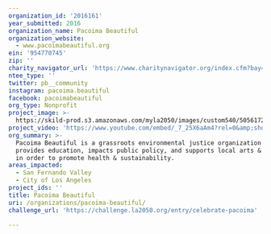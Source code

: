 ```yaml
---
organization_id: '2016161'
year_submitted: 2016
organization_name: Pacoima Beautiful
organization_website:
  - www.pacoimabeautiful.org
ein: '954770745'
zip: ''
charity_navigator_url: 'https://www.charitynavigator.org/index.cfm?bay=search.profile&ein=954770745'
ntee_type: ''
twitter: pb__community
instagram: pacoima.beautiful
facebook: pacoimabeautiful
org_type: Nonprofit
project_image: >-
  https://skild-prod.s3.amazonaws.com/myla2050/images/custom540/5056172635741-team91.JPG
project_video: 'https://www.youtube.com/embed/_7_25X6aAm4?rel=0&amp;showinfo=0'
org_summary: >-
  Pacoima Beautiful is a grassroots environmental justice organization that
  provides education, impacts public policy, and supports local arts & culture
  in order to promote health & sustainability.
areas_impacted:
  - San Fernando Valley
  - City of Los Angeles
project_ids: ''
title: Pacoima Beautiful
uri: /organizations/pacoima-beautiful/
challenge_url: 'https://challenge.la2050.org/entry/celebrate-pacoima'

---
```

